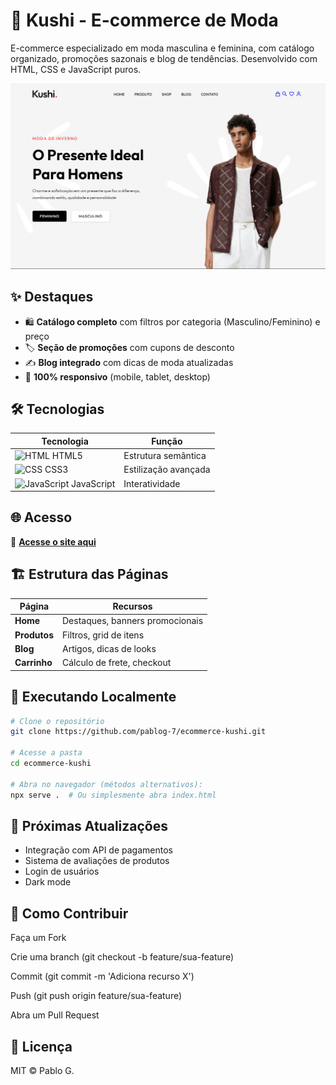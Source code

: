 # 👗 Kushi - E-commerce de Moda

E-commerce especializado em moda masculina e feminina, com catálogo organizado, promoções sazonais e blog de tendências. Desenvolvido com HTML, CSS e JavaScript puros.

![Preview do Kushi](https://raw.githubusercontent.com/PabloG-7/ecommerce-kushi/refs/heads/main/kushi.png)  

## ✨ Destaques

- 🛍️ **Catálogo completo** com filtros por categoria (Masculino/Feminino) e preço
- 🏷️ **Seção de promoções** com cupons de desconto
- ✍️ **Blog integrado** com dicas de moda atualizadas
- 📱 **100% responsivo** (mobile, tablet, desktop)

## 🛠️ Tecnologias

| Tecnologia | Função | 
|------------|--------|
| <img src="https://cdn-icons-png.flaticon.com/512/732/732212.png" width="16" alt="HTML"> HTML5 | Estrutura semântica |
| <img src="https://cdn-icons-png.flaticon.com/512/732/732190.png" width="16" alt="CSS"> CSS3 | Estilização avançada |
| <img src="https://cdn-icons-png.flaticon.com/512/5968/5968292.png" width="16" alt="JavaScript"> JavaScript | Interatividade |

## 🌐 Acesso

🔗 **[Acesse o site aqui](https://pablog-7.github.io/ecommerce-kushi/)**

## 🏗️ Estrutura das Páginas

| Página | Recursos |
|--------|----------|
| **Home** | Destaques, banners promocionais |
| **Produtos** | Filtros, grid de itens |
| **Blog** | Artigos, dicas de looks |
| **Carrinho** | Cálculo de frete, checkout |

## 🚀 Executando Localmente

```bash
# Clone o repositório
git clone https://github.com/pablog-7/ecommerce-kushi.git

# Acesse a pasta
cd ecommerce-kushi

# Abra no navegador (métodos alternativos):
npx serve .  # Ou simplesmente abra index.html

```

## 📌 Próximas Atualizações

- Integração com API de pagamentos
- Sistema de avaliações de produtos
- Login de usuários
- Dark mode

## 🤝 Como Contribuir
Faça um Fork

Crie uma branch (git checkout -b feature/sua-feature)

Commit (git commit -m 'Adiciona recurso X')

Push (git push origin feature/sua-feature)

Abra um Pull Request

## 📄 Licença
MIT © Pablo G.
